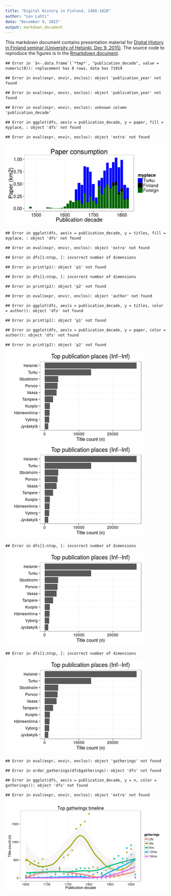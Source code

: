 ```yaml
---
title: "Digital History in Finland, 1488-1828"
author: "Leo Lahti"
date: "December 9, 2015"
output: markdown_document
---
```


This markdown document contains presentation material for [Digital History in Finland seminar (University of Helsinki, Dec 9, 2015)](http://blogs.helsinki.fi/mstolone/2015/09/21/call-for-papers-digital-history-in-finland-wednesday-9-12-2015/). The source code to reproduce the figures is in the [Rmarkdown document](https://github.com/rOpenGov/fennica/blob/master/inst/examples/20151209-HelsinkiDH.Rmd).


```
## Error in `$<-.data.frame`(`*tmp*`, "publication_decade", value = numeric(0)): replacement has 0 rows, data has 71919
```

```
## Error in eval(expr, envir, enclos): object 'publication_year' not found
```



```
## Error in eval(expr, envir, enclos): object 'publication_year' not found
```

```
## Error in eval(expr, envir, enclos): unknown column 'publication_decade'
```

```
## Error in ggplot(dfs, aes(x = publication_decade, y = paper, fill = myplace, : object 'dfs' not found
```

```
## Error in eval(expr, envir, enclos): object 'extra' not found
```

![plot of chunk 20151209-HDH-TurkuVSOthers](figure/20151209-HDH-TurkuVSOthers-1.png)

```
## Error in ggplot(dfs, aes(x = publication_decade, y = titles, fill = myplace, : object 'dfs' not found
```

```
## Error in eval(expr, envir, enclos): object 'extra' not found
```




```
## Error in dfs[1:ntop, ]: incorrect number of dimensions
```

```
## Error in print(p1): object 'p1' not found
```

```
## Error in dfs[1:ntop, ]: incorrect number of dimensions
```

```
## Error in print(p2): object 'p2' not found
```



```
## Error in eval(expr, envir, enclos): object 'author' not found
```

```
## Error in ggplot(dfs, aes(x = publication_decade, y = titles, color = author)): object 'dfs' not found
```

```
## Error in print(p1): object 'p1' not found
```

```
## Error in ggplot(dfs, aes(x = publication_decade, y = paper, color = author)): object 'dfs' not found
```

```
## Error in print(p2): object 'p2' not found
```

![plot of chunk 20151209-HDH-topplace](figure/20151209-HDH-topplace-1.png)![plot of chunk 20151209-HDH-topplace](figure/20151209-HDH-topplace-2.png)


```
## Error in dfs[1:ntop, ]: incorrect number of dimensions
```

![plot of chunk 20151209-HDH-toptopic](figure/20151209-HDH-toptopic-1.png)

```
## Error in dfs[1:ntop, ]: incorrect number of dimensions
```

![plot of chunk 20151209-HDH-toptopic](figure/20151209-HDH-toptopic-2.png)


```
## Error in eval(expr, envir, enclos): object 'gatherings' not found
```

```
## Error in order_gatherings(dfs$gatherings): object 'dfs' not found
```

```
## Error in ggplot(dfs, aes(x = publication_decade, y = n, color = gatherings)): object 'dfs' not found
```

```
## Error in eval(expr, envir, enclos): object 'extra' not found
```

![plot of chunk 20151209-HDH-topg](figure/20151209-HDH-topg-1.png)
